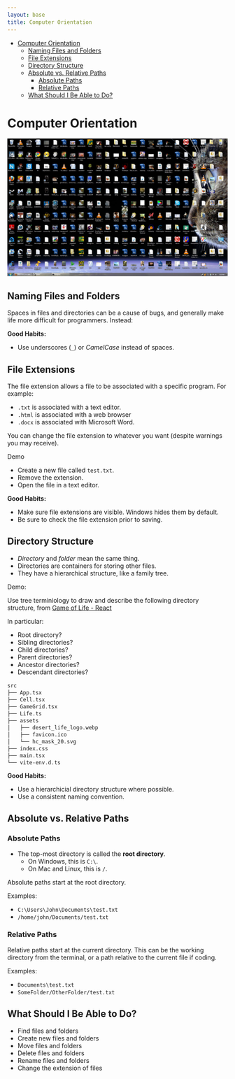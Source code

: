 ```yaml
---
layout: base
title: Computer Orientation
---
```


- [Computer Orientation](#computer-orientation)
  - [Naming Files and Folders](#naming-files-and-folders)
  - [File Extensions](#file-extensions)
  - [Directory Structure](#directory-structure)
  - [Absolute vs. Relative Paths](#absolute-vs-relative-paths)
    - [Absolute Paths](#absolute-paths)
    - [Relative Paths](#relative-paths)
  - [What Should I Be Able to Do?](#what-should-i-be-able-to-do)

# Computer Orientation

![Messy Desktop](images/messy_desktop.png)

## Naming Files and Folders

Spaces in files and directories can be a cause of bugs, and generally make life more difficult for programmers. Instead:

**Good Habits:**

- Use underscores (`_`) or _CamelCase_ instead of spaces.

## File Extensions

The file extension allows a file to be associated with a specific program. For example:

- `.txt` is associated with a text editor.
- `.html` is associated with a web browser
- `.docx` is associated with Microsoft Word.

You can change the file extension to whatever you want (despite warnings you may receive).

<p class="demo">Demo</p>

- Create a new file called `test.txt`.
- Remove the extension.
- Open the file in a text editor.

**Good Habits:**

- Make sure file extensions are visible. Windows hides them by default.
- Be sure to check the file extension prior to saving.

## Directory Structure

- _Directory_ and _folder_ mean the same thing.
- Directories are containers for storing other files.
- They have a hierarchical structure, like a family tree.

<p class="demo">Demo:</p>

Use tree terminiology to draw and describe the following directory structure, from [Game of Life - React](https://github.com/mpjovanovich/life_react)

In particular:

- Root directory?
- Sibling directories?
- Child directories?
- Parent directories?
- Ancestor directories?
- Descendant directories?

```
src
├── App.tsx
├── Cell.tsx
├── GameGrid.tsx
├── Life.ts
├── assets
│   ├── desert_life_logo.webp
│   ├── favicon.ico
│   └── hc_mask_20.svg
├── index.css
├── main.tsx
└── vite-env.d.ts
```

**Good Habits:**

- Use a hierarchicial directory structure where possible.
- Use a consistent naming convention.

## Absolute vs. Relative Paths

### Absolute Paths

- The top-most directory is called the **root directory**.
  - On Windows, this is `C:\`.
  - On Mac and Linux, this is `/`.

Absolute paths start at the root directory.

Examples:

- `C:\Users\John\Documents\test.txt`
- `/home/john/Documents/test.txt`

### Relative Paths

Relative paths start at the current directory. This can be the working directory from the terminal, or a path relative to the current file if coding.

Examples:

- `Documents\test.txt`
- `SomeFolder/OtherFolder/test.txt`

## What Should I Be Able to Do?

- Find files and folders
- Create new files and folders
- Move files and folders
- Delete files and folders
- Rename files and folders
- Change the extension of files
